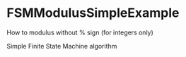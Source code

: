 # FSMModulusSimpleExample
How to modulus without % sign (for integers only)

Simple Finite State Machine algorithm
